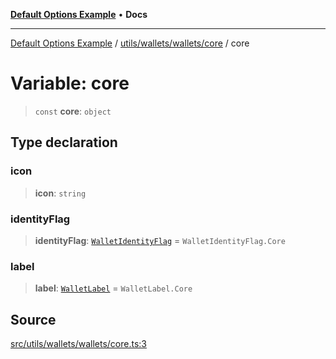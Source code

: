 [**Default Options Example**](../../../../../README.md) • **Docs**

***

[Default Options Example](../../../../../modules.md) / [utils/wallets/wallets/core](../README.md) / core

# Variable: core

> `const` **core**: `object`

## Type declaration

### icon

> **icon**: `string`

### identityFlag

> **identityFlag**: [`WalletIdentityFlag`](../../../types/enumerations/WalletIdentityFlag.md) = `WalletIdentityFlag.Core`

### label

> **label**: [`WalletLabel`](../../../types/enumerations/WalletLabel.md) = `WalletLabel.Core`

## Source

[src/utils/wallets/wallets/core.ts:3](https://github.com/bgd-labs/fe-shared/blob/022d31eeb7e61eeffe2ddf65992458f822122ffc/src/utils/wallets/wallets/core.ts#L3)
